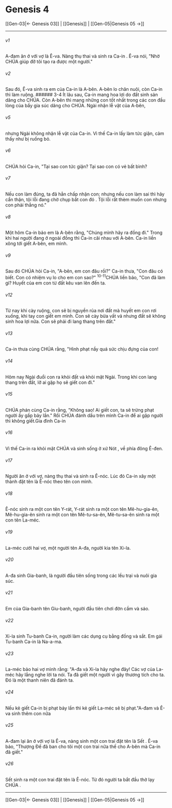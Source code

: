 # Genesis 4

[[Gen-03|← Genesis 03]] | [[Genesis]] | [[Gen-05|Genesis 05 →]]
***



###### v1 
A-đam ăn ở với vợ là Ê-va. Nàng thụ thai và sinh ra Ca-in . Ê-va nói, "Nhờ CHÚA giúp đỡ tôi tạo ra được một người." 

###### v2 
Sau đó, Ê-va sinh ra em của Ca-in là A-bên. A-bên lo chăn nuôi, còn Ca-in thì làm ruộng. ###### 3-4 Ít lâu sau, Ca-in mang hoa lợi do đất sinh sản dâng cho CHÚA. Còn A-bên thì mang những con tốt nhất trong các con đầu lòng của bầy gia súc dâng cho CHÚA. Ngài nhận lễ vật của A-bên, 

###### v5 
nhưng Ngài không nhận lễ vật của Ca-in. Vì thế Ca-in lấy làm tức giận, cảm thấy như bị ruồng bỏ. 

###### v6 
CHÚA hỏi Ca-in, "Tại sao con tức giận? Tại sao con có vẻ bất bình? 

###### v7 
Nếu con làm đúng, ta đã hẳn chấp nhận con; nhưng nếu con làm sai thì hãy cẩn thận, tội lỗi đang chờ chụp bắt con đó . Tội lỗi rất thèm muốn con nhưng con phải thắng nó." 

###### v8 
Một hôm Ca-in bảo em là A-bên rằng, "Chúng mình hãy ra đồng đi." Trong khi hai người đang ở ngoài đồng thì Ca-in cãi nhau với A-bên. Ca-in liền xông tới giết A-bên, em mình. 

###### v9 
Sau đó CHÚA hỏi Ca-in, "A-bên, em con đâu rồi?" Ca-in thưa, "Con đâu có biết. Con có nhiệm vụ lo cho em con sao?" <sup class="versenum">10-11</sup>CHÚA liền bảo, "Con đã làm gì? Huyết của em con từ đất kêu van lên đến ta. 

###### v12 
Từ nay khi cày ruộng, con sẽ bị nguyền rủa nơi đất mà huyết em con rơi xuống, khi tay con giết em mình. Con sẽ cày bừa vất vả nhưng đất sẽ không sinh hoa lợi nữa. Con sẽ phải đi lang thang trên đất." 

###### v13 
Ca-in thưa cùng CHÚA rằng, "Hình phạt nầy quá sức chịu đựng của con! 

###### v14 
Hôm nay Ngài đuổi con ra khỏi đất và khỏi mặt Ngài. Trong khi con lang thang trên đất, lỡ ai gặp họ sẽ giết con đi." 

###### v15 
CHÚA phán cùng Ca-in rằng, "Không sao! Ai giết con, ta sẽ trừng phạt người ấy gấp bảy lần." Rồi CHÚA đánh dấu trên mình Ca-in để ai gặp người thì không giết.Gia đình Ca-in 

###### v16 
Vì thế Ca-in ra khỏi mặt CHÚA và sinh sống ở xứ Nót , về phía đông Ê-đen. 

###### v17 
Người ăn ở với vợ, nàng thụ thai và sinh ra Ê-nóc. Lúc đó Ca-in xây một thành đặt tên là Ê-nóc theo tên con mình. 

###### v18 
Ê-nóc sinh ra một con tên Y-rát, Y-rát sinh ra một con tên Mê-hu-gia-ên, Mê-hu-gia-ên sinh ra một con tên Mê-tu-sa-ên, Mê-tu-sa-ên sinh ra một con tên La-méc. 

###### v19 
La-méc cưới hai vợ, một người tên A-đa, người kia tên Xi-la. 

###### v20 
A-đa sinh Gia-banh, là người đầu tiên sống trong các lều trại và nuôi gia súc. 

###### v21 
Em của Gia-banh tên Giu-banh, người đầu tiên chơi đờn cầm và sáo. 

###### v22 
Xi-la sinh Tu-banh Ca-in, người làm các dụng cụ bằng đồng và sắt. Em gái Tu-banh Ca-in là Na-a-ma. 

###### v23 
La-méc bảo hai vợ mình rằng: "A-đa và Xi-la hãy nghe đây! Các vợ của La-méc hãy lắng nghe lời ta nói. Ta đã giết một người vì gây thương tích cho ta. Đó là một thanh niên đã đánh ta. 

###### v24 
Nếu kẻ giết Ca-in bị phạt bảy lần thì kẻ giết La-méc sẽ bị phạt."A-đam và Ê-va sinh thêm con nữa 

###### v25 
A-đam lại ăn ở với vợ là Ê-va, nàng sinh một con trai đặt tên là Sết . Ê-va bảo, "Thượng Đế đã ban cho tôi một con trai nữa thế cho A-bên mà Ca-in đã giết." 

###### v26 
Sết sinh ra một con trai đặt tên là Ê-nóc. Từ đó người ta bắt đầu thờ lạy CHÚA .

***
[[Gen-03|← Genesis 03]] | [[Genesis]] | [[Gen-05|Genesis 05 →]]
